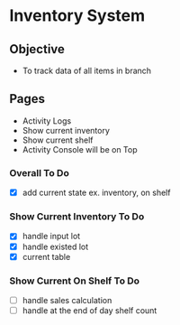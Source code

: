# Inventory System

## Objective

- To track data of all items in branch

## Pages

- Activity Logs
- Show current inventory
- Show current shelf
- Activity Console will be on Top

### Overall To Do

- [x] add current state ex. inventory, on shelf

### Show Current Inventory To Do

- [x] handle input lot
- [x] handle existed lot
- [x] current table

### Show Current On Shelf To Do

- [ ] handle sales calculation
- [ ] handle at the end of day shelf count
